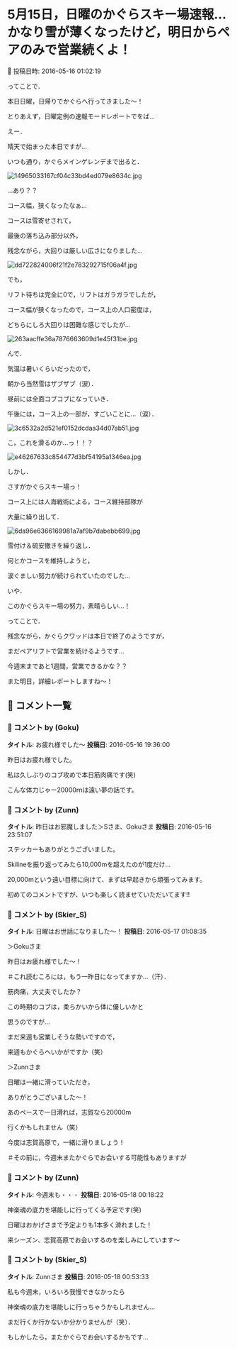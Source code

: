 # 5月15日，日曜のかぐらスキー場速報…かなり雪が薄くなったけど，明日からペアのみで営業続くよ！

📅 投稿日時: 2016-05-16 01:02:19

ってことで．


本日日曜，日帰りでかぐらへ行ってきました～！


とりあえず，日曜定例の速報モードレポートでをば…





えー．


晴天で始まった本日ですが…


いつも通り，かぐらメインゲレンデまで出ると．




![14965033167cf04c33bd4ed079e8634c.jpg](images/14965033167cf04c33bd4ed079e8634c.jpg)




…あり？？


コース幅，狭くなったなぁ…





コースは雪寄せされて，


最後の落ち込み部分以外，


残念ながら，大回りは厳しい広さになりました…




![dd722824006f21f2e783292715f06a4f.jpg](images/dd722824006f21f2e783292715f06a4f.jpg)







でも，


リフト待ちは完全に0で，リフトはガラガラでしたが，


コース幅が狭くなったので，コース上の人口密度は，


どちらにしろ大回りは困難な感じでしたが…




![263aacffe36a7876663609d1e45f31be.jpg](images/263aacffe36a7876663609d1e45f31be.jpg)




んで．


気温は暑いくらいだったので，


朝から当然雪はザブザブ（涙）．


昼前には全面コブコブになっていき．


午後には，コース上の一部が，すごいことに…（涙）．




![3c6532a2d521ef0152dcdaa34d07ab51.jpg](images/3c6532a2d521ef0152dcdaa34d07ab51.jpg)




こ，これを滑るのか…っ！！？




![e46267633c854477d3bf54195a1346ea.jpg](images/e46267633c854477d3bf54195a1346ea.jpg)







しかし．


さすがかぐらスキー場っ！


コース上には人海戦術による，コース維持部隊が


大量に繰り出して．




![6da96e6366169981a7af9b7dabebb699.jpg](images/6da96e6366169981a7af9b7dabebb699.jpg)




雪付け＆硫安撒きを繰り返し．


何とかコースを維持しようと，


涙ぐましい努力が続けられていたのでした…


いや．


このかぐらスキー場の努力，素晴らしい…！





ってことで．


残念ながら，かぐらクワッドは本日で終了のようですが，


まだペアリフトで営業を続けるようです…


今週末まであと1週間，営業できるかな？？





また明日，詳細レポートしますね～！

## 💬 コメント一覧

### 💬 コメント by (Goku)
**タイトル**: お疲れ様でした～
**投稿日**: 2016-05-16 19:36:00

昨日はお疲れ様でした。



私は久しぶりのコブ攻めで本日筋肉痛です(笑)

こんな体力じゃー20000ｍは遠い夢の話です。

### 💬 コメント by (Zunn)
**タイトル**: 昨日はお邪魔しました＞Sさま、Gokuさま
**投稿日**: 2016-05-16 23:51:07

ステッカーもありがとうございました。

Skilineを振り返ってみたら10,000mを超えたのが1度だけ…

20,000mという遠い目標に向けて、まずは早起きから頑張ってみます。



初めてのコメントですが、いつも楽しく読ませていただいてます!!

### 💬 コメント by (Skier_S)
**タイトル**: 日曜はお世話になりました～！
**投稿日**: 2016-05-17 01:08:35

＞Gokuさま

昨日はお疲れ様でした～！

＃これ読むころには，もう一昨日になってますか…（汗）．

筋肉痛，大丈夫でしたか？

この時期のコブは，柔らかいから体に優しいかと

思うのですが…



まだ来週も営業しそうな勢いですので，

来週もかぐらへいかがですか（笑）



＞Zunnさま

日曜は一緒に滑っていただき，

ありがとうございました～！

あのペースで一日滑れば，志賀なら20000m

行くかもしれません（笑）

今度は志賀高原で，一緒に滑りましょう！

＃その前に，今週末またかぐらでお会いする可能性もありますが

### 💬 コメント by (Zunn)
**タイトル**: 今週末も・・・
**投稿日**: 2016-05-18 00:18:22

神楽魂の底力を堪能しに行ってくる予定です(笑)

日曜はおかげさまで予定よりも1本多く滑れました！

来シーズン、志賀高原でお会いするのを楽しみにしています～

### 💬 コメント by (Skier_S)
**タイトル**: Zunnさま
**投稿日**: 2016-05-18 00:53:33

私も今週末，いろいろ我慢できなかったら

神楽魂の底力を堪能しに行っちゃうかもしれません…

まだ行くか行かないか分かりませんが（笑）．



もしかしたら，またかぐらでお会いするかもです…


